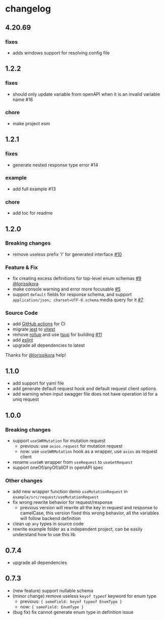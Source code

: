 # changelog

## 4.20.69
### fixes
- adds windows support for resolving config file

## 1.2.2
### fixes
- should only update variable from openAPI when it is an invalid variable name #16

### chore
- make project esm

## 1.2.1
### fixes
- generate nested response type error #14

### example
- add full example #13

### chore
- add toc for readme

## 1.2.0

### **Breaking changes**
- remove useless prefix 'I' for generated interface [#10](https://github.com/teobler/swr-request-generator/issues/10)

### Feature & Fix
- fix creating excess definitions for top-level enum
  schemas [#9](https://github.com/teobler/swr-request-generator/issues/9) [@lorissikora](https://github.com/lorissikora)
- make console warning and error more focusable [#5](https://github.com/teobler/swr-request-generator/issues/5)
- support `default` fields for response schema, and support `application/json; charset=UTF-8.schema` media query for it [#7](https://github.com/teobler/swr-request-generator/issues/7)

### Source Code
- add [GitHub actions](https://github.com/teobler/swr-request-generator/actions) for CI
- migrate [jest](https://jestjs.io/) to [vitest](https://vitest.dev/)
- remove [rollup](https://rollupjs.org/) and use [tsup](https://tsup.egoist.dev/) for building [#11](https://github.com/teobler/swr-request-generator/issues/11)
- add [eslint](https://eslint.org/)
- upgrade all dependencies to latest

Thanks for [@lorissikora](https://github.com/lorissikora) help! 

## 1.1.0
- add support for yaml file
- add generate default request hook and default request client options
- add warning when input swagger file does not have operation id for a uniq request

## 1.0.0

### **Breaking changes**
- support `useSWRMutation` for mutation request
  - previous: use `axios.request` for mutation request
  - now: use `useSWRMutation` hook as a wrapper, use `axios` as request client
- rename `useSWR` wrapper from  `useRequest` to `useGetRequest`
- support oneOf/anyOf/allOf in openAPI spec

### Other changes
- add new wrapper function demo `useMutationRequest` in `example/src/request/useMutationRequest`
- fix wrong rewrite behavior for request/response
  - previous version will rewrite all the key in request and response to camelCase, this version fixed this wrong behavior, all the variables will follow backend definition
- clean up `any` types in source code
- rewrite example folder as a independent project, can be easily understand how to use this lib

## 0.7.4

- upgrade all dependencies

## 0.7.3

- (new feature) support nullable schema
- (minor change) remove useless `keyof typeof` keyword for enum type
  - previous: `{ someField: keyof typeof EnumType }`
  - now: `{ someField: EnumType }`
- (bug fix) fix cannot generate enum type in definition issue
